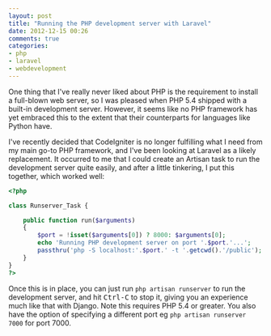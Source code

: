 ```yaml
---
layout: post
title: "Running the PHP development server with Laravel"
date: 2012-12-15 00:26
comments: true
categories: 
- php
- laravel
- webdevelopment
---
```


One thing that I've really never liked about PHP is the requirement to install a full-blown web server, so I was pleased when PHP 5.4 shipped with a built-in development server. However, it seems like no PHP framework has yet embraced this to the extent that their counterparts for languages like Python have.

I've recently decided that CodeIgniter is no longer fulfilling what I need from my main go-to PHP framework, and I've been looking at Laravel as a likely replacement. It occurred to me that I could create an Artisan task to run the development server quite easily, and after a little tinkering, I put this together, which worked well:

```php
<?php

class Runserver_Task {

    public function run($arguments)
    {   
        $port = !isset($arguments[0]) ? 8000: $arguments[0];
        echo 'Running PHP development server on port '.$port.'...';
        passthru('php -S localhost:'.$port.' -t '.getcwd().'/public');
    }   
}
?>
```

Once this is in place, you can just run `php artisan runserver` to run the development server, and hit <kbd>Ctrl-C</kbd> to stop it, giving you an experience much like that with Django. Note this requires PHP 5.4 or greater. You also have the option of specifying a different port eg `php artisan runserver 7000` for port 7000.
